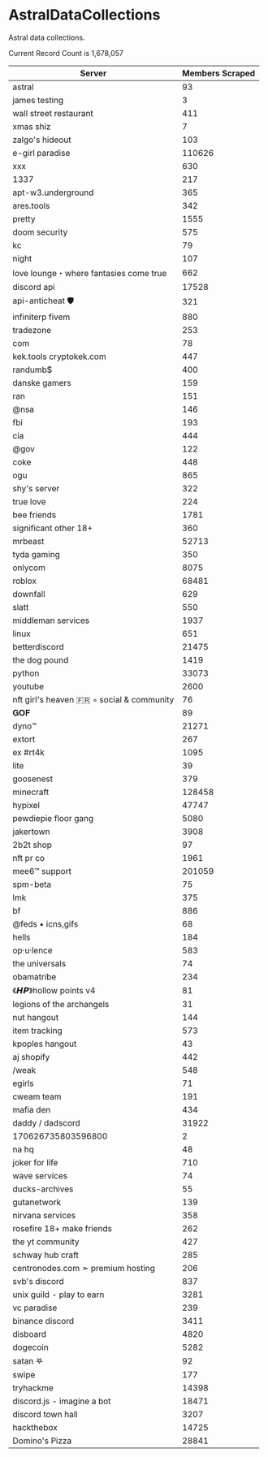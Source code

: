 # AstralDataCollections
Astral data collections.

Current Record Count is 1,678,057

| Server  | Members Scraped |
| ------------- | ------------- |
| astral  | 93  |
| james testing  | 3  |
| wall street restaurant  | 411  |
| xmas shiz  | 7  |
| zalgo's hideout  | 103  |
| e-girl paradise | 110626  |
| xxx  | 630  |
| 1337  | 217  |
| apt-w3.underground  | 365  |
| ares.tools  | 342  |
| pretty  | 1555  |
| doom security  | 575  |
| kc  | 79  |
| night  | 107  |
| love lounge・where fantasies come true  | 662  |
| discord api  | 17528  |
| api-anticheat 🛡  | 321  |
| infiniterp   fivem  | 880  |
| tradezone  | 253  |
| com  | 78  |
| kek.tools   cryptokek.com  | 447  |
| randumb$  | 400  |
| danske gamers  | 159  |
| ran  | 151  |
| @nsa  | 146  |
| fbi  | 193  |
| cia  | 444  |
| @gov  | 122  |
| coke  | 448  |
| ogu  | 865  |
| shy's server  | 322  |
| true love  | 224  |
| bee friends  | 1781  |
| significant other   18+  | 360  |
| mrbeast  | 52713  |
| tyda gaming  | 350  |
| onlycom  | 8075  |
| roblox  | 68481  |
| downfall  | 629  |
| slatt  | 550  |
| middleman services  | 1937  |
| linux  | 651  |
| betterdiscord  | 21475  |
| the dog pound  | 1419  |
| python  | 33073  |
| youtube  | 2600  |
| nft girl's heaven   🇫🇷 ◦ social & community  | 76  |
| 𝐆𝐎𝐅  | 89  |
| dyno™  | 21271  |
| extort  | 267  |
| ex   #rt4k  | 1095  |
| lite  | 39  |
| goosenest  | 379  |
| minecraft  | 128458  |
| hypixel  | 47747  |
| pewdiepie   floor gang  | 5080  |
| jakertown  | 3908  |
| 2b2t shop  | 97  |
| nft pr co  | 1961  |
| mee6™ support  | 201059  |
| spm-beta  | 75  |
| lmk  | 375  |
| bf  | 886  |
| @feds • icns,gifs  | 68  |
| hells  | 184  |
| op·u·lence  | 583  |
| the universals  | 74  |
| obamatribe  | 234  |
| 《𝙃𝙋》hollow points v4  | 81  |
| legions of the archangels  | 31  |
| nut hangout  | 144  |
| item tracking  | 573  |
| kpoples hangout  | 43  |
| aj shopify  | 442  |
| /weak  | 548  |
| egirls  | 71  |
| cweam team  | 191  |
| mafia den  | 434  |
| daddy / dadscord  | 31922  |
| 170626735803596800  | 2  |
| na hq  | 48  |
| joker for life  | 710  |
| wave services  | 74  |
| ducks-archives  | 55  |
| gutanetwork  | 139  |
| nirvana services  | 358  |
| rosefire 18+   make friends  | 262  |
| the yt community  | 427  |
| schway hub craft  | 285  |
| centronodes.com ➣ premium hosting  | 206  |
| svb's discord  | 837  |
| unix guild - play to earn  | 3281  |
| vc paradise  | 239  |
| binance discord  | 3411  |
| disboard  | 4820  |
| dogecoin  | 5282  |
| satan 𖤐  | 92  |
| swipe  | 177  |
| tryhackme  | 14398  |
| discord.js - imagine a bot  | 18471  |
| discord town hall  | 3207  |
| hackthebox  | 14725  |
| Domino's Pizza  | 28841  |
